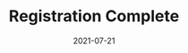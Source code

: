 ---
layout: blocks
title: Registration Complete
date: 2021-07-21
page_sections:
  - block: hero-1
    headline: <strong>Registration complete!</strong>
    content:
        <br>
        <strong>Your first check-in is due on Sunday, December 5.</strong> You'll get it the Friday before.
        <br><br>
        In the meantime, email us at team@themoai.org if you have any questions.
---